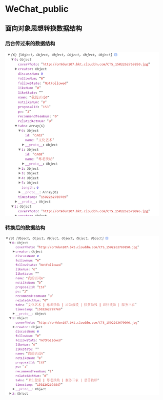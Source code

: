 # WeChat_public
## 面向对象思想转换数据结构
### 后台传过来的数据结构
![img](./images/QQ截图20170809164931.png)
### 转换后的数据结构
![img](./images/QQ图片20170809165334.png)

